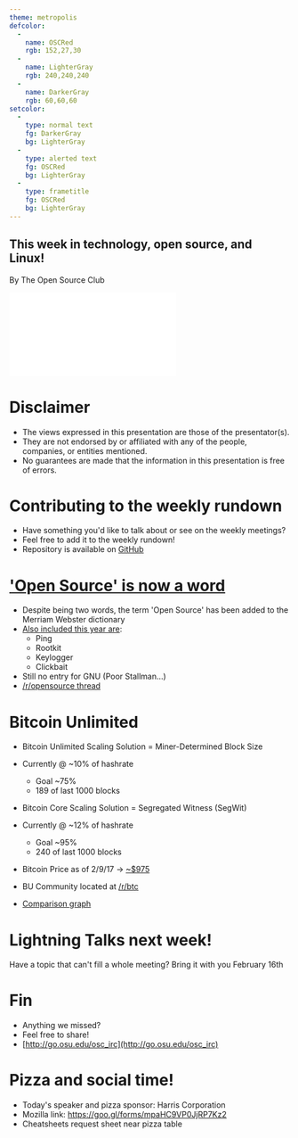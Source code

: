 ```yaml
---
theme: metropolis
defcolor:
  -
    name: OSCRed
    rgb: 152,27,30
  -
    name: LighterGray
    rgb: 240,240,240
  -
    name: DarkerGray
    rgb: 60,60,60
setcolor:
  -
    type: normal text
    fg: DarkerGray
    bg: LighterGray
  -
    type: alerted text
    fg: OSCRed
    bg: LighterGray
  -
    type: frametitle
    fg: OSCRed
    bg: LighterGray
---
```


## This week in technology, open source, and Linux!

By The Open Source Club

![OSC Logo](../../common/osc-logo.pdf "Open Source Club at Ohio State Logo")

# Disclaimer
* The views expressed in this presentation are those of the presentator(s).
* They are not endorsed by or affiliated with any of the people, companies, or entities mentioned.
* No guarantees are made that the information in this presentation is free of errors.

# Contributing to the weekly rundown
* Have something you'd like to talk about or see on the weekly meetings?
* Feel free to add it to the weekly rundown!
* Repository is available on [GitHub](https://github.com/OSUOSC/ossc-weekly-rundown)

# ['Open Source' is now a word](http://fossforce.com/2017/02/open-source-now-word/)
* Despite being two words, the term 'Open Source' has been added to the Merriam Webster dictionary
* [Also included this year are](https://arstechnica.com/business/2017/02/merriam-webster-updates-tech-word-list-and-you-will-believe-which-one-was-added/):
    * Ping
    * Rootkit
    * Keylogger
    * Clickbait
* Still no entry for GNU (Poor Stallman...)
* [/r/opensource thread](https://www.reddit.com/r/opensource/comments/5svfhk/open_source_is_now_a_word/)

# Bitcoin Unlimited
* Bitcoin Unlimited Scaling Solution = Miner-Determined Block Size
* Currently @ ~10% of hashrate
    * Goal ~75%
    * 189 of last 1000 blocks
* Bitcoin Core Scaling Solution = Segregated Witness (SegWit)
* Currently @ ~12% of hashrate
    * Goal ~95%
    * 240 of last 1000 blocks

* Bitcoin Price as of 2/9/17 -> [~$975](http://www.coindesk.com/price/)
* BU Community located at [/r/btc](https://www.reddit.com/r/btc/)
* [Comparison graph](https://www.reddit.com/r/btc/)

# Lightning Talks next week!
Have a topic that can't fill a whole meeting? Bring it with you February 16th

# Fin
* Anything we missed?
* Feel free to share!
* [http://go.osu.edu/osc_irc](http://go.osu.edu/osc_irc)

# Pizza and social time!
* Today's speaker and pizza sponsor: Harris Corporation
* Mozilla link: https://goo.gl/forms/mpaHC9VP0JjRP7Kz2
* Cheatsheets request sheet near pizza table
